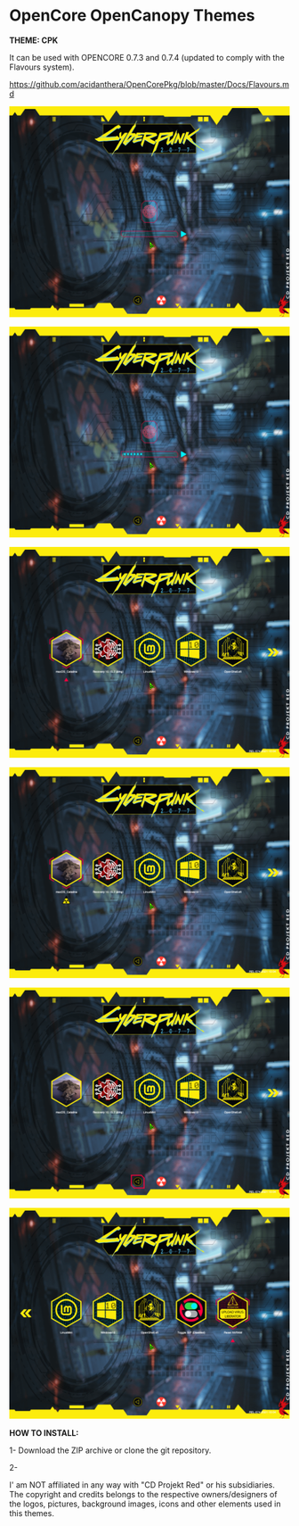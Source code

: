 # OpenCore OpenCanopy Themes
**THEME: CPK**


It can be used with OPENCORE 0.7.3 and 0.7.4 (updated to comply with the Flavours system).

https://github.com/acidanthera/OpenCorePkg/blob/master/Docs/Flavours.md



![This is an image](CPK/Screenshots/Screenshot_Background_1/12205357.png)

![This is an image](CPK/Screenshots/Screenshot_Background_1/12205402.png)

![This is an image](CPK/Screenshots/Screenshot_Background_1/12205421.png)

![This is an image](CPK/Screenshots/Screenshot_Background_1/12205427.png)

![This is an image](CPK/Screenshots/Screenshot_Background_1/12205439.png)

![This is an image](CPK/Screenshots/Screenshot_Background_1/12205448.png)

**HOW TO INSTALL:** 

1- Download the ZIP archive or clone the git repository.

2- 


I' am NOT affiliated in any way with "CD Projekt Red" or his subsidiaries. The copyright and credits belongs to the respective owners/designers of the logos, pictures, background images, icons and other elements used in this themes.
